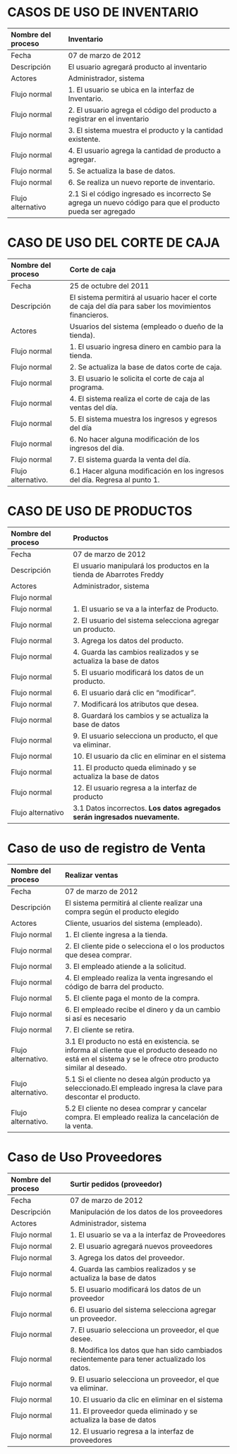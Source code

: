 # CASOS DE USO DE INVENTARIO #

|Nombre del proceso|Inventario|
|:-----------------|:---------|
|Fecha             |	07 de marzo de 2012|
|Descripción       |	El usuario agregará producto al inventario|
|Actores           |	Administrador, sistema|
|Flujo normal      |1.	El usuario se ubica en la interfaz de Inventario.|
|Flujo normal      |2.	El usuario agrega el código del producto a registrar en el inventario|
|Flujo normal      |3.	El sistema muestra el producto y la cantidad existente.|
|Flujo normal      |4.	El usuario agrega la cantidad de producto a agregar.|
|Flujo normal      |5.	Se actualiza la base de datos.|
|Flujo normal      |6.	Se realiza un nuevo reporte de inventario.|
|Flujo alternativo |	       2.1 Si el código ingresado es incorrecto Se agrega un  nuevo código para que el producto pueda ser agregado|

# CASO DE USO DEL CORTE DE CAJA #

|Nombre del proceso|	Corte de caja|
|:-----------------|:-------------|
|Fecha             |	25 de octubre del 2011|
|Descripción       |	El sistema permitirá al usuario hacer el corte de caja del día para saber los movimientos financieros.|
|Actores           |	Usuarios del sistema (empleado o dueño de la tienda).|
|Flujo normal      |	1.	El usuario ingresa dinero en cambio para la tienda.|
|Flujo normal      |2.	Se actualiza la base de datos corte de caja.|
|Flujo normal      |3.	El usuario le solicita el corte de caja al programa.|
|Flujo normal      |4.	El sistema realiza el corte de caja de las ventas del día.|
|Flujo normal      |5.	El sistema muestra los ingresos y egresos del día|
|Flujo normal      |6.	No hacer alguna modificación de los ingresos del día.|
|Flujo normal      |7.	El sistema guarda la venta del día.|
|Flujo alternativo.|	6.1	Hacer alguna modificación en los ingresos del día. Regresa al punto 1.|

# CASO DE USO DE PRODUCTOS #

|Nombre del proceso|Productos|
|:-----------------|:--------|
|Fecha             |07 de marzo de 2012|
|Descripción       |El usuario manipulará los productos  en la tienda de Abarrotes Freddy|
|Actores           |Administrador, sistema|
|Flujo normal      |
|Flujo normal      |1.	El usuario se va a la interfaz de Producto.|
|Flujo normal      |2.	El usuario del sistema selecciona agregar un producto.|
|Flujo normal      |3.	Agrega los datos del producto.|
|Flujo normal      |4.	Guarda las cambios realizados y se actualiza la base de datos|
|Flujo normal      |5.	El usuario modificará los datos de un producto.|
|Flujo normal      |6.	El usuario dará clic en “modificar”.|
|Flujo normal      |7.	Modificará los atributos que desea.|
|Flujo normal      |8.	Guardará los cambios y se actualiza la base de datos|
|Flujo normal      |9.	El usuario selecciona un producto, el que va eliminar.|
|Flujo normal      |10.	El usuario da clic en eliminar en el sistema|
|Flujo normal      |11.	El producto queda eliminado y se actualiza la base de datos|
|Flujo normal      |12.	El usuario regresa a la interfaz de producto|
|Flujo alternativo |3.1 Datos incorrectos. **Los datos agregados serán ingresados nuevamente.**|


# Caso de uso de registro de Venta #

|Nombre del proceso|	Realizar ventas|
|:-----------------|:---------------|
|Fecha             |	07 de marzo de 2012|
|Descripción       |	El sistema permitirá al cliente realizar una compra según el producto elegido|
|Actores           |	Cliente, usuarios del sistema (empleado).|
|Flujo normal      |	1.	El cliente ingresa a la tienda.|
|Flujo normal      | 2.	El cliente pide o selecciona el o los productos que desea comprar.|
|Flujo normal      |3.	El empleado atiende a la solicitud.|
|Flujo normal      | 4.	El empleado realiza la venta ingresando el código de barra del producto.|
|Flujo normal      |5.	El cliente paga el monto de la compra.|
|Flujo normal      |6.	El empleado recibe el dinero y da un cambio si así es necesario|
|Flujo normal      |7.	El cliente se retira.|
|Flujo alternativo.|	3.1	El producto no está en existencia. se informa al cliente que el producto deseado no está en el sistema y se le ofrece otro producto similar al deseado.|
|Flujo alternativo.|      5.1 Si el cliente no desea algún producto ya seleccionado.El empleado ingresa la clave para descontar el producto.|
|Flujo alternativo.|       5.2 El cliente no desea comprar y cancelar compra. El empleado realiza la cancelación de la venta.|

# Caso de Uso Proveedores #


|Nombre del proceso|	Surtir pedidos (proveedor)|
|:-----------------|:--------------------------|
|Fecha	            |07 de marzo de 2012        |
|Descripción       |	Manipulación de los datos de los proveedores|
|Actores           |	Administrador, sistema    |
|Flujo normal      | 1.	El usuario se va a la interfaz de Proveedores|
|Flujo normal      |2.	El usuario agregará nuevos proveedores |
|Flujo normal      |3.	Agrega los datos del proveedor.|
|Flujo normal      |4.	Guarda las cambios realizados y se actualiza la base de datos|
|Flujo normal      |5.	El usuario modificará los datos de un proveedor|
|Flujo normal      | 6.	El usuario del sistema selecciona agregar un proveedor.|
|Flujo normal      |7.	El usuario selecciona un proveedor, el que desee.|
|Flujo normal      |8.	Modifica los datos que han sido cambiados recientemente para tener actualizado los datos.|
|Flujo normal      |9.	El usuario selecciona un proveedor, el que va eliminar.|
|Flujo normal      | 10.	El usuario da clic en eliminar en el sistema|
|Flujo normal      |11.	El proveedor queda eliminado y se actualiza la base de datos|
|Flujo normal      |12.	El usuario regresa a la interfaz de proveedores|